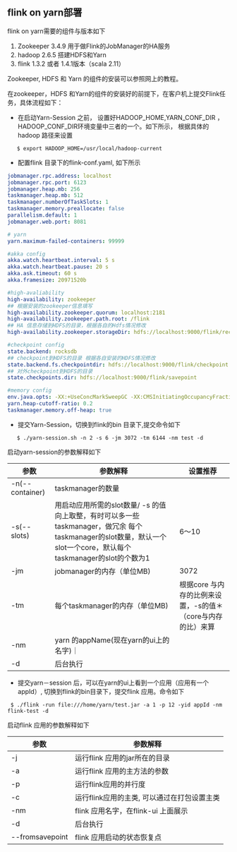 ## flink on yarn部署

flink on yarn需要的组件与版本如下
1. Zookeeper 3.4.9 用于做Flink的JobManager的HA服务
2. hadoop 2.6.5 搭建HDFS和Yarn
3. flink 1.3.2 或者 1.4.1版本（scala 2.11）

Zookeeper, HDFS 和 Yarn 的组件的安装可以参照网上的教程。

在zookeeper，HDFS 和Yarn的组件的安装好的前提下，在客户机上提交Flink任务，具体流程如下：

- 在启动Yarn-Session 之前， 设置好HADOOP_HOME,YARN_CONF_DIR ， HADOOP_CONF_DIR环境变量中三者的一个。如下所示， 根据具体的hadoop 路径来设置
```command
   $ export HADOOP_HOME=/usr/local/hadoop-current
```
- 配置flink 目录下的flink-conf.yaml, 如下所示
```yaml
jobmanager.rpc.address: localhost
jobmanager.rpc.port: 6123
jobmanager.heap.mb: 256
taskmanager.heap.mb: 512
taskmanager.numberOfTaskSlots: 1
taskmanager.memory.preallocate: false
parallelism.default: 1
jobmanager.web.port: 8081

# yarn
yarn.maximum-failed-containers: 99999

#akka config
akka.watch.heartbeat.interval: 5 s
akka.watch.heartbeat.pause: 20 s
akka.ask.timeout: 60 s
akka.framesize: 20971520b

#high-avaliability
high-availability: zookeeper
## 根据安装的zookeeper信息填写
high-availability.zookeeper.quorum: localhost:2181
high-availability.zookeeper.path.root: /flink
## HA 信息存储到HDFS的目录，根据各自的Hdfs情况修改
high-availability.zookeeper.storageDir: hdfs://localhost:9000/flink/recovery/

#checkpoint config
state.backend: rocksdb
## checkpoint到HDFS的目录 根据各自安装的HDFS情况修改
state.backend.fs.checkpointdir: hdfs://localhost:9000/flink/checkpoint
## 对外checkpoint到HDFS的目录
state.checkpoints.dir: hdfs://localhost:9000/flink/savepoint

#memory config
env.java.opts: -XX:+UseConcMarkSweepGC -XX:CMSInitiatingOccupancyFraction=75 -XX:+UseCMSInitiatingOccupancyOnly -XX:+AlwaysPreTouch -server -XX:+HeapDumpOnOutOfMemoryError
yarn.heap-cutoff-ratio: 0.2
taskmanager.memory.off-heap: true

```
- 提交Yarn-Session，切换到flink的bin 目录下,提交命令如下
```command
   $ ./yarn-session.sh -n 2 -s 6 -jm 3072 -tm 6144 -nm test -d
```
启动yarn-session的参数解释如下

参数 | 参数解释 |设置推荐
---|---|---
-n(--container) | taskmanager的数量 |
-s(--slots)| 用启动应用所需的slot数量/ -s 的值向上取整，有时可以多一些taskmanager，做冗余 每个taskmanager的slot数量，默认一个slot一个core，默认每个taskmanager的slot的个数为1 | 6～10
-jm | jobmanager的内存（单位MB)| 3072
-tm | 每个taskmanager的内存（单位MB)| 根据core 与内存的比例来设置，-s的值＊ （core与内存的比）来算
-nm | yarn 的appName(现在yarn的ui上的名字)｜
-d |后台执行|

- 提交yarn－session 后，可以在yarn的ui上看到一个应用（应用有一个appId）, 切换到flink的bin目录下，提交flink 应用。命令如下
```command
 $ ./flink -run file:///home/yarn/test.jar -a 1 -p 12 -yid appId -nm flink-test -d
```
启动flink 应用的参数解释如下

参数 | 参数解释
---|---
-j | 运行flink 应用的jar所在的目录
-a | 运行flink 应用的主方法的参数
-p | 运行flink应用的并行度
-c | 运行flink应用的主类, 可以通过在打包设置主类
-nm | flink 应用名字，在flink-ui 上面展示
-d | 后台执行
--fromsavepoint| flink 应用启动的状态恢复点